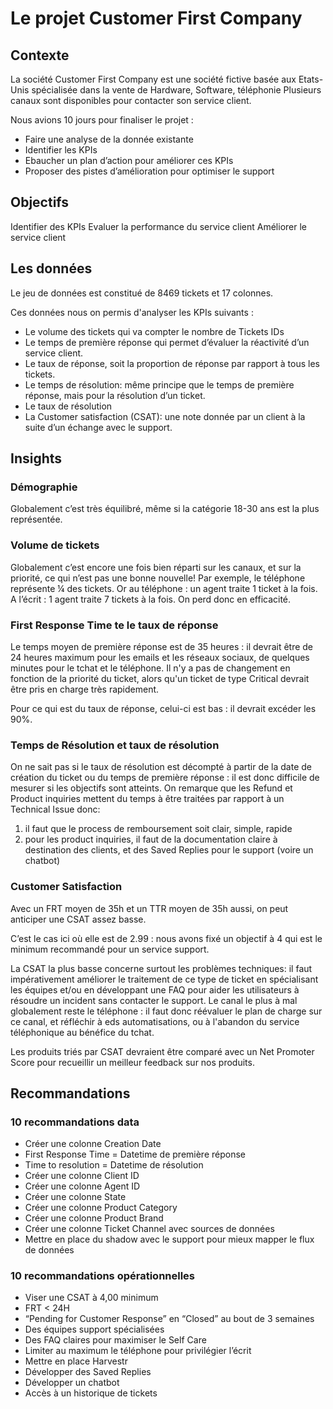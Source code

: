 # Le projet Customer First Company

## Contexte

La société Customer First Company est une société fictive basée aux Etats-Unis spécialisée dans la vente de Hardware, Software, téléphonie
Plusieurs canaux sont disponibles pour contacter son service client.

Nous avions 10 jours pour finaliser le projet :
- Faire une analyse de la donnée existante 
- Identifier les KPIs
- Ebaucher un plan d’action pour améliorer ces KPIs
- Proposer des pistes d’amélioration pour optimiser le support


## Objectifs

Identifier des KPIs
Evaluer la performance du service client
Améliorer le service client

## Les données

Le jeu de données est constitué de 8469 tickets et 17 colonnes.

Ces données nous on permis d'analyser les KPIs suivants :
- Le volume des tickets qui va compter le nombre de Tickets IDs
- Le temps de première réponse qui permet d’évaluer la réactivité d’un service client.
- Le taux de réponse, soit la proportion de réponse par rapport à tous les tickets.
- Le temps de résolution: même principe que le temps de première réponse, mais pour la résolution d’un ticket.
- Le taux de résolution
- La Customer satisfaction (CSAT): une note donnée par un client à la suite d’un échange avec le support.

## Insights

### Démographie

Globalement c’est très équilibré, même si la catégorie 18-30 ans est la plus représentée.

### Volume de tickets

Globalement c’est encore une fois bien réparti sur les canaux, et sur la priorité, ce qui n’est pas une bonne nouvelle!
Par exemple, le téléphone représente ¼ des tickets. 
Or au téléphone :  un agent traite 1 ticket à la fois.
A l’écrit : 1 agent traite 7 tickets à la fois.
On perd donc en efficacité.

### First Response Time te le taux de réponse

Le temps moyen de première réponse est de 35 heures : il devrait être de 24 heures maximum pour les emails et les réseaux sociaux, de quelques minutes pour le tchat et le téléphone.
Il n'y a pas de changement en fonction de la priorité du ticket, alors qu'un ticket de type Critical devrait être pris en charge très rapidement.

Pour ce qui est du taux de réponse, celui-ci est bas : il devrait excéder les 90%.

### Temps de Résolution et taux de résolution

On ne sait pas si le taux de résolution est décompté à partir de la date de création du ticket ou  du temps de première réponse : il est donc difficile de mesurer si les objectifs sont atteints. 
On remarque que les Refund et Product inquiries mettent du temps à être traitées par rapport à un Technical Issue donc:
1) il faut que le process de remboursement soit clair, simple, rapide
2) pour les product inquiries, il faut de la documentation claire à destination des clients,  et des Saved Replies pour le support (voire un chatbot)

### Customer Satisfaction

Avec un FRT moyen de 35h et un TTR moyen de 35h aussi, on peut anticiper une CSAT assez basse.

C’est le cas ici où elle est de 2.99 : nous avons fixé un objectif à 4 qui est le minimum recommandé pour un service support.

La  CSAT la plus basse concerne surtout  les problèmes techniques: il faut impérativement améliorer le traitement de ce type de ticket en spécialisant les équipes et/ou en développant une FAQ  pour aider les utilisateurs à résoudre un incident sans contacter le support.
Le canal le plus à mal globalement reste le téléphone : il faut donc réévaluer le plan de charge sur ce canal, et réfléchir à eds automatisations, ou à l'abandon du service téléphonique au bénéfice du tchat.

Les produits triés par CSAT devraient être comparé avec un Net Promoter Score pour recueillir un meilleur feedback sur nos produits.

## Recommandations

### 10 recommandations data

- Créer une colonne Creation Date
- First Response Time = Datetime de première réponse
- Time to resolution = Datetime de résolution
- Créer une colonne Client ID
- Créer une colonne Agent ID
- Créer une colonne State 
- Créer une colonne Product Category
- Créer une colonne Product Brand
- Créer une colonne Ticket Channel avec sources de données
- Mettre en place du shadow avec le support pour mieux mapper le flux de données

### 10 recommandations opérationnelles

- Viser une CSAT à 4,00 minimum
- FRT < 24H
- “Pending for Customer Response” en “Closed” au bout de 3 semaines
- Des équipes support spécialisées 
- Des FAQ claires pour maximiser le Self Care
- Limiter au maximum le téléphone pour privilégier l’écrit
- Mettre en place Harvestr
- Développer des Saved Replies
- Développer un chatbot
- Accès à un historique de tickets




